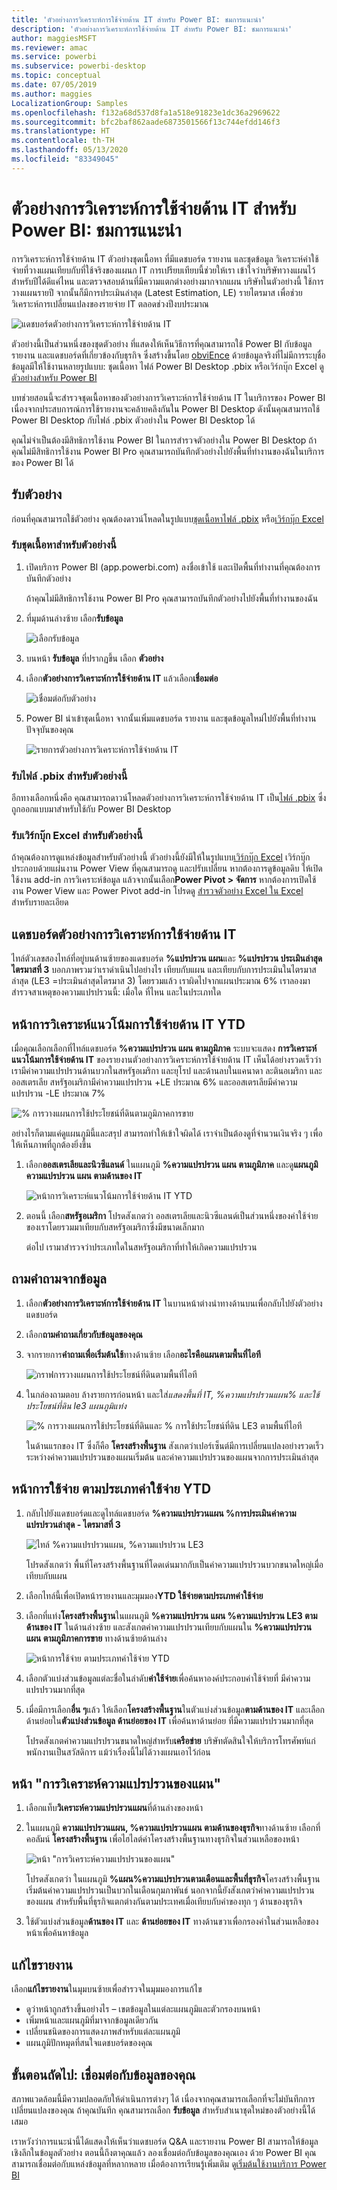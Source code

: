```yaml
---
title: 'ตัวอย่างการวิเคราะห์การใช้จ่ายด้าน IT สำหรับ Power BI: ชมการแนะนำ'
description: 'ตัวอย่างการวิเคราะห์การใช้จ่ายด้าน IT สำหรับ Power BI: ชมการแนะนำ'
author: maggiesMSFT
ms.reviewer: amac
ms.service: powerbi
ms.subservice: powerbi-desktop
ms.topic: conceptual
ms.date: 07/05/2019
ms.author: maggies
LocalizationGroup: Samples
ms.openlocfilehash: f132a68d537d8fa1a518e91823e1dc36a2969622
ms.sourcegitcommit: bfc2baf862aade6873501566f13c744efdd146f3
ms.translationtype: HT
ms.contentlocale: th-TH
ms.lasthandoff: 05/13/2020
ms.locfileid: "83349045"
---
```

# <a name="it-spend-analysis-sample-for-power-bi-take-a-tour"></a>ตัวอย่างการวิเคราะห์การใช้จ่ายด้าน IT สำหรับ Power BI: ชมการแนะนำ

การวิเคราะห์การใช้จ่ายด้าน IT ตัวอย่างชุดเนื้อหา ที่มีแดชบอร์ด รายงาน และชุดข้อมูล  วิเคราะห์ค่าใช้จ่ายที่วางแผนเทียบกับที่ใช้จริงของแผนก IT การเปรียบเทียบนี้ช่วยให้เรา เข้าใจว่าบริษัทวางแผนไว้สำหรับปีได้ดีแค่ไหน และตรวจสอบด้านที่มีความแตกต่างอย่างมากจากแผน บริษัทในตัวอย่างนี้ ใช้การวางแผนรายปี จากนั้นก็มีการประเมินล่าสุด (Latest Estimation, LE) รายไตรมาส เพื่อช่วยวิเคราะห์การเปลี่ยนแปลงของรายจ่าย IT ตลอดช่วงปีงบประมาณ

![แดชบอร์ดตัวอย่างการวิเคราะห์การใช้จ่ายด้าน IT](media/sample-it-spend/it1.png)

ตัวอย่างนี้เป็นส่วนหนึ่งของชุดตัวอย่าง ที่แสดงให้เห็นวิธีการที่คุณสามารถใช้ Power BI กับข้อมูล รายงาน และแดชบอร์ดที่เกี่ยวข้องกับธุรกิจ ซึ่งสร้างขึ้นโดย [obviEnce](http://www.obvience.com/) ด้วยข้อมูลจริงที่ไม่มีการระบุชื่อ ข้อมูลมีให้ใช้งานหลายรูปแบบ: ชุดเนื้อหา ไฟล์ Power BI Desktop .pbix หรือเวิร์กบุ๊ก Excel ดู [ตัวอย่างสำหรับ Power BI](sample-datasets.md) 

บทช่วยสอนนี้จะสำรวจชุดเนื้อหาของตัวอย่างการวิเคราะห์การใช้จ่ายด้าน IT ในบริการของ Power BI เนื่องจากประสบการณ์การใช้รายงานจะคล้ายคลึงกันใน Power BI Desktop ดังนั้นคุณสามารถใช้ Power BI Desktop กับไฟล์ .pbix ตัวอย่างใน Power BI Desktop ได้ 

คุณไม่จำเป็นต้องมีสิทธิการใช้งาน Power BI ในการสำรวจตัวอย่างใน Power BI Desktop ถ้าคุณไม่มีสิทธิการใช้งาน Power BI Pro คุณสามารถบันทึกตัวอย่างไปยังพื้นที่ทำงานของฉันในบริการของ Power BI ได้ 

## <a name="get-the-sample"></a>รับตัวอย่าง

 ก่อนที่คุณสามารถใช้ตัวอย่าง คุณต้องดาวน์โหลดในรูปแบบ[ชุดเนื้อหา](#get-the-content-pack-for-this-sample)[ไฟล์ .pbix](#get-the-pbix-file-for-this-sample) หรือ[เวิร์กบุ๊ก Excel](#get-the-excel-workbook-for-this-sample)

### <a name="get-the-content-pack-for-this-sample"></a>รับชุดเนื้อหาสำหรับตัวอย่างนี้

1. เปิดบริการ Power BI (app.powerbi.com) ลงชื่อเข้าใช้ และเปิดพื้นที่ทำงานที่คุณต้องการบันทึกตัวอย่าง

   ถ้าคุณไม่มีสิทธิการใช้งาน Power BI Pro คุณสามารถบันทึกตัวอย่างไปยังพื้นที่ทำงานของฉัน

2. ที่มุมด้านล่างซ้าย เลือก**รับข้อมูล**
   
   ![เลือกรับข้อมูล](media/sample-datasets/power-bi-get-data.png)
3. บนหน้า **รับข้อมูล** ที่ปรากฏขึ้น เลือก **ตัวอย่าง**
   
4. เลือก**ตัวอย่างการวิเคราะห์การใช้จ่ายด้าน IT** แล้วเลือก**เชื่อมต่อ**  
  
   ![เชื่อมต่อกับตัวอย่าง](media/sample-it-spend/it-connect.png)
   
5. Power BI นำเข้าชุดเนื้อหา จากนั้นเพิ่มแดชบอร์ด รายงาน และชุดข้อมูลใหม่ไปยังพื้นที่ทำงานปัจจุบันของคุณ
   
   ![รายการตัวอย่างการวิเคราะห์การใช้จ่ายด้าน IT](media/sample-it-spend/it-spend-analysis-sample-entry.png)
  
### <a name="get-the-pbix-file-for-this-sample"></a>รับไฟล์ .pbix สำหรับตัวอย่างนี้

อีกทางเลือกหนึ่งคือ คุณสามารถดาวน์โหลดตัวอย่างการวิเคราะห์การใช้จ่ายด้าน IT เป็น[ไฟล์ .pbix](https://download.microsoft.com/download/E/9/8/E98CEB6D-CEBB-41CF-BA2B-1A1D61B27D87/IT%20Spend%20Analysis%20Sample%20PBIX.pbix) ซึ่งถูกออกแบบมาสำหรับใช้กับ Power BI Desktop

### <a name="get-the-excel-workbook-for-this-sample"></a>รับเวิร์กบุ๊ก Excel สำหรับตัวอย่างนี้

ถ้าคุณต้องการดูแหล่งข้อมูลสำหรับตัวอย่างนี้ ตัวอย่างนี้ยังมีให้ในรูปแบบ[เวิร์กบุ๊ก Excel](https://go.microsoft.com/fwlink/?LinkId=529783) เวิร์กบุ๊กประกอบด้วยแผ่นงาน Power View ที่คุณสามารถดู และปรับเปลี่ยน หากต้องการดูข้อมูลดิบ ให้เปิดใช้งาน add-in การวิเคราะห์ข้อมูล แล้วจากนั้นเลือก**Power Pivot > จัดการ** หากต้องการเปิดใช้งาน Power View และ Power Pivot add-in โปรดดู [สำรวจตัวอย่าง Excel ใน Excel ](sample-datasets.md#explore-excel-samples-inside-excel)สำหรับรายละเอียด

## <a name="it-spend-analysis-sample-dashboard"></a>แดชบอร์ดตัวอย่างการวิเคราะห์การใช้จ่ายด้าน IT
ไทล์ตัวเลขสองไทล์ที่อยู่บนด้านซ้ายของแดชบอร์ด **%แปรปรวน แผน**และ **%แปรปรวน ประเมินล่าสุด ไตรมาสที่ 3** บอกภาพรวมว่าเราดำเนินไปอย่างไร เทียบกับแผน และเทียบกับการประเมินในไตรมาสล่าสุด (LE3 =ประเมินล่าสุดไตรมาส 3) โดยรวมแล้ว เราผิดไปจากแผนประมาณ 6% เราลองมาสำรวจสาเหตุของความแปรปรวนนี้: เมื่อใด ที่ไหน และในประเภทใด

## <a name="ytd-it-spend-trend-analysis-page"></a>หน้าการวิเคราะห์แนวโน้มการใช้จ่ายด้าน IT YTD
เมื่อคุณเลือกเลือกที่ไทล์แดชบอร์ด **%ความแปรปรวน แผน ตามภูมิภาค** ระบบจะแสดง **การวิเคราะห์แนวโน้มการใช้จ่ายด้าน IT** ของรายงานตัวอย่างการวิเคราะห์การใช้จ่ายด้าน IT เห็นได้อย่างรวดเร็วว่าเรามีค่าความแปรปรวนด้านบวกในสหรัฐอเมริกา และยุโรป และด้านลบในแคนาดา ละตินอเมริกา และออสเตรเลีย สหรัฐอเมริกามีค่าความแปรปรวน +LE ประมาณ 6% และออสเตรเลียมีค่าความแปรปรวน -LE ประมาณ 7%

![% การวางแผนการใช้ประโยชน์ที่ดินตามภูมิภาคการขาย](media/sample-it-spend/it2.png)

อย่างไรก็ตามแค่ดูแผนภูมินี้และสรุป สามารถทำให้เข้าใจผิดได้ เราจำเป็นต้องดูที่จำนวนเงินจริง ๆ เพื่อให้เห็นภาพที่ถูกต้องยิ่งขึ้น

1. เลือก**ออสเตรเลียและนิวซีแลนด์** ในแผนภูมิ **%ความแปรปรวน แผน ตามภูมิภาค** และดู**แผนภูมิ ความแปรปรวน แผน ตามด้านของ IT**

   ![หน้าการวิเคราะห์แนวโน้มการใช้จ่ายด้าน IT YTD](media/sample-it-spend/it3.png)
2. ตอนนี้ เลือก**สหรัฐอเมริกา** โปรดสังเกตว่า ออสเตรเลียและนิวซีแลนด์เป็นส่วนหนึ่งของค่าใช้จ่ายของเราโดยรวมมาเทียบกับสหรัฐอเมริกาซึ่งมีขนาดเล็กมาก

    ต่อไป เรามาสำรวจว่าประเภทใดในสหรัฐอเมริกาที่ทำให้เกิดความแปรปรวน

## <a name="ask-questions-of-the-data"></a>ถามคำถามจากข้อมูล
1. เลือก**ตัวอย่างการวิเคราะห์การใช้จ่ายด้าน IT** ในบานหน้าต่างนำทางด้านบนเพื่อกลับไปยังตัวอย่างแดชบอร์ด
2. เลือก**ถามคำถามเกี่ยวกับข้อมูลของคุณ**
3. จากรายการ**คำถามเพื่อเริ่มต้นใช้**ทางด้านซ้าย เลือก**อะไรคือแผนตามพื้นที่ไอที**

   ![กราฟการวางแผนการใช้ประโยชน์ที่ดินตามพื้นที่ไอที](media/sample-it-spend/it-area-chart.png)

4. ในกล่องถามตอบ ล้างรายการก่อนหน้า และใส่*แสดงพื้นที่ IT, %ความแปรปรวนแผน% และใช้ประโยชน์ที่ดิน le3 แผนภูมิแท่ง*

   ![% การวางแผนการใช้ประโยชน์ที่ดินและ % การใช้ประโยชน์ที่ดิน LE3 ตามพื้นที่ไอที](media/sample-it-spend/it4.png)

   ในด้านแรกของ IT ซึ่งก็คือ **โครงสร้างพื้นฐาน** สังเกตว่าเปอร์เซ็นต์มีการเปลี่ยนแปลงอย่างรวดเร็ว ระหว่างค่าความแปรปรวนของแผนเริ่มต้น และค่าความแปรปรวนของแผนจากการประเมินล่าสุด

## <a name="ytd-spend-by-cost-elements-page"></a>หน้าการใช้จ่าย ตามประเภทค่าใช้จ่าย YTD

1. กลับไปยังแดชบอร์ดและดูไทล์แดชบอร์ด **%ความแปรปรวนแผน %การประเมินค่าความแปรปรวนล่าสุด - ไตรมาสที่ 3**

   ![ไทล์ %ความแปรปรวนแผน, %ความแปรปรวน LE3](media/sample-it-spend/it5.png)

   โปรดสังเกตว่า พื้นที่โครงสร้างพื้นฐานที่โดดเด่นมากกับเป็นค่าความแปรปรวนบวกขนาดใหญ่เมื่อเทียบกับแผน

1. เลือกไทล์นี้เพื่อเปิดหน้ารายงานและมุมมอง**YTD ใช้จ่ายตามประเภทค่าใช้จ่าย**
2. เลือกที่แท่ง**โครงสร้างพื้นฐาน**ในแผนภูมิ **%ความแปรปรวน แผน %ความแปรปรวน LE3 ตามด้านของ IT** ในด้านล่างซ้าย และสังเกตค่าความแปรปรวนเทียบกับแผนใน **%ความแปรปรวน แผน ตามภูมิภาคการขาย** ทางด้านซ้ายด้านล่าง

    ![หน้าการใช้จ่าย ตามประเภทค่าใช้จ่าย YTD](media/sample-it-spend/it6.png)
3. เลือกตัวแบ่งส่วนข้อมูลแต่ละชื่อในลำดับ**ค่าใช้จ่าย**เพื่อค้นหาองค์ประกอบค่าใช้จ่ายที่ มีค่าความแปรปรวนมากที่สุด
4. เมื่อมีการเลือก**อื่น ๆ**แล้ว ให้เลือก**โครงสร้างพื้นฐาน**ในตัวแบ่งส่วนข้อมูล**ตามด้านของ IT** และเลือกด้านย่อยใน**ตัวแบ่งส่วนข้อมูล ด้านย่อยของ IT** เพื่อค้นหาด้านย่อย ที่มีความแปรปรวนมากที่สุด  

   โปรดสังเกตค่าความแปรปรวนขนาดใหญ่สำหรับ**เครือข่าย** บริษัทตัดสินใจให้บริการโทรศัพท์แก่พนักงานเป็นสวัสดิการ แม้ว่าเรื่องนี้ไม่ได้วางแผนเอาไว้ก่อน

## <a name="plan-variance-analysis-page"></a>หน้า "การวิเคราะห์ความแปรปรวนของแผน"

1. เลือกแท็บ**วิเคราะห์ความแปรปรวนแผน**ที่ด้านล่างของหน้า

2. ในแผนภูมิ **ความแปรปรวนแผน, %ความแปรปรวนแผน ตามด้านของธุรกิจ**ทางด้านซ้าย เลือกที่คอลัมน์ **โครงสร้างพื้นฐาน** เพื่อไฮไลต์ค่าโครงสร้างพื้นฐานทางธุรกิจในส่วนเหลือของหน้า

    ![หน้า "การวิเคราะห์ความแปรปรวนของแผน"](media/sample-it-spend/it7.png)

   โปรดสังเกตว่า ในแผนภูมิ **%แผน%ความแปรปรวนตามเดือนและพื้นที่ธุรกิจ**โครงสร้างพื้นฐานเริ่มต้นค่าความแปรปรวนเป็นบวกในเดือนกุมภาพันธ์ นอกจากนี้ยังสังเกตว่าค่าความแปรปรวนของแผน สำหรับพื้นที่ธุรกิจแตกต่างกันตามประเทศเมื่อเทียบกับค่าของทุก ๆ ด้านของธุรกิจ 

3. ใช้ตัวแบ่งส่วนข้อมูล**ด้านของ IT** และ **ด้านย่อยของ IT** ทางด้านขวาเพื่อกรองค่าในส่วนเหลือของหน้าเพื่อค้นหาข้อมูล 

## <a name="edit-the-report"></a>แก้ไขรายงาน
เลือก**แก้ไขรายงาน**ในมุมบนซ้ายเพื่อสำรวจในมุมมองการแก้ไข

* ดูว่าหน้าถูกสร้างขึ้นอย่างไร – เขตข้อมูลในแต่ละแผนภูมิและตัวกรองบนหน้า
* เพิ่มหน้าและแผนภูมิที่มาจากข้อมูลเดียวกัน
* เปลี่ยนชนิดของการแสดงภาพสำหรับแต่ละแผนภูมิ
* แผนภูมิปักหมุดที่สนใจแดชบอร์ดของคุณ

## <a name="next-steps-connect-to-your-data"></a>ขั้นตอนถัดไป: เชื่อมต่อกับข้อมูลของคุณ
สภาพแวดล้อมนี้มีความปลอดภัยให้ดำเนินการต่างๆ ได้ เนื่องจากคุณสามารถเลือกที่จะไม่บันทึกการเปลี่ยนแปลงของคุณ ถ้าคุณบันทึก คุณสามารถเลือก **รับข้อมูล** สำหรับสำเนาชุดใหม่ของตัวอย่างนี้ได้เสมอ

เราหวังว่าการแนะนำนี้ได้แสดงให้เห็นว่าแดชบอร์ด Q&A และรายงาน Power BI สามารถให้ข้อมูลเชิงลึกในข้อมูลตัวอย่าง ตอนนี้ถึงตาคุณแล้ว ลองเชื่อมต่อกับข้อมูลของคุณเอง ด้วย Power BI คุณสามารถเชื่อมต่อกับแหล่งข้อมูลที่หลากหลาย เมื่อต้องการเรียนรู้เพิ่มเติม ดู[เริ่มต้นใช้งานบริการ Power BI](../fundamentals/service-get-started.md)
